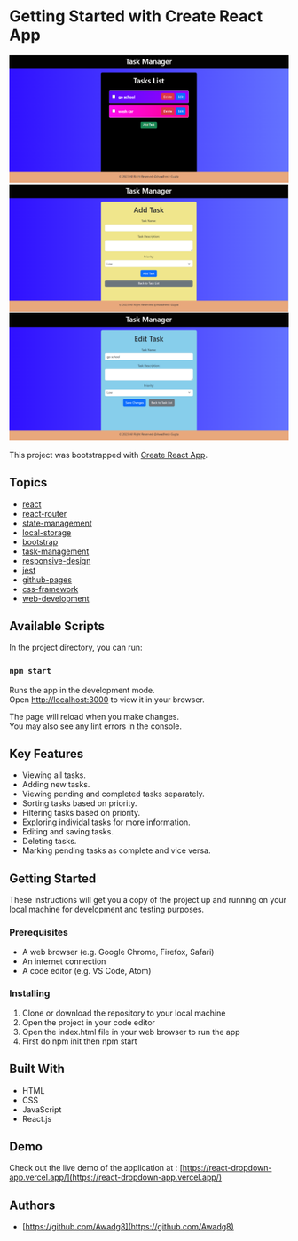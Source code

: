 # Getting Started with Create React App
![App Screenshot](https://github.com/Awadg8/React-Task-Manager/blob/main/public/Screenshot_20231130_171448.png)
![App Screenshot](https://github.com/Awadg8/React-Task-Manager/blob/main/public/Screenshot_20231130_171503.png
)
![App Screenshot](https://github.com/Awadg8/React-Task-Manager/blob/main/public/Screenshot_20231130_171517.png
)



This project was bootstrapped with [Create React App](https://github.com/facebook/create-react-app).

## Topics

- [react](https://github.com/topics/react)
- [react-router](https://github.com/topics/react-router)
- [state-management](https://github.com/topics/state-management)
- [local-storage](https://github.com/topics/local-storage)
- [bootstrap](https://github.com/topics/bootstrap)
- [task-management](https://github.com/topics/task-management)
- [responsive-design](https://github.com/topics/responsive-design)
- [jest](https://github.com/topics/jest)
- [github-pages](https://github.com/topics/github-pages)
- [css-framework](https://github.com/topics/css-framework)
- [web-development](https://github.com/topics/web-development)


## Available Scripts

In the project directory, you can run:

### `npm start`

Runs the app in the development mode.\
Open [http://localhost:3000](http://localhost:3000) to view it in your browser.

The page will reload when you make changes.\
You may also see any lint errors in the console.

## Key Features

* Viewing all tasks.
* Adding new tasks.
* Viewing pending and completed tasks separately.
* Sorting tasks based on priority.
* Filtering tasks based on priority.
* Exploring individal tasks for more information.
* Editing and saving tasks.
* Deleting tasks.
* Marking pending tasks as complete and vice versa.

## Getting Started

These instructions will get you a copy of the project up and running on your local machine for development and testing purposes.

### Prerequisites

- A web browser (e.g. Google Chrome, Firefox, Safari)
- An internet connection
- A code editor (e.g. VS Code, Atom)

### Installing

1. Clone or download the repository to your local machine
2. Open the project in your code editor
3. Open the index.html file in your web browser to run the app
4. First do npm init then npm start

## Built With

- HTML
- CSS
- JavaScript
- React.js

## Demo

Check out the live demo of the application at : [https://react-dropdown-app.vercel.app/](https://react-dropdown-app.vercel.app/)

## Authors

- [https://github.com/Awadg8](https://github.com/Awadg8)




